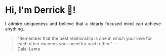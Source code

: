 # Hi, I'm Derrick 👋!
<p align="justify">I admire uniqueness and believe that a clearly focused mind can achieve anything...</p> 
<!-- #quote-start -->
<blockquote>&ldquo;Remember that the best relationship is one in which your love for each other exceeds your need for each other.&rdquo; &mdash; <footer>Dalai Lama</footer></blockquote>
<!-- #quote-end -->

